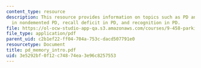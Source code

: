 ```yaml
---
content_type: resource
description: This resource provides information on topics such as PD and memory, recall
  in nondemented PD, recall deficit in PD, and recognition in PD.
file: https://ol-ocw-studio-app-qa.s3.amazonaws.com/courses/9-458-parkinsons-disease-workshop-summer-2006/3e5292bf0f12c74874ea3e96c8257553_pd_memory_intro.pdf
file_type: application/pdf
parent_uid: c2b1ef22-ff04-704a-753c-dacd507791e0
resourcetype: Document
title: pd_memory_intro.pdf
uid: 3e5292bf-0f12-c748-74ea-3e96c8257553
---
```

